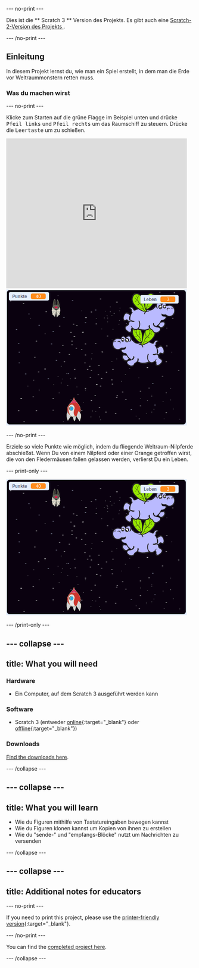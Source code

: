 \--- no-print \---

Dies ist die ** Scratch 3 ** Version des Projekts. Es gibt auch eine [ Scratch-2-Version des Projekts ](https://projects.raspberrypi.org/en/projects/clone-wars-scratch2).

\--- /no-print \---

## Einleitung

In diesem Projekt lernst du, wie man ein Spiel erstellt, in dem man die Erde vor Weltraummonstern retten muss.

### Was du machen wirst

\--- no-print \---

Klicke zum Starten auf die grüne Flagge im Beispiel unten und drücke <kbd>Pfeil links</kbd> und <kbd>Pfeil rechts</kbd> um das Raumschiff zu steuern. Drücke die <kbd>Leertaste</kbd> um zu schießen.

<div class="scratch-preview">
  <iframe allowtransparency="true" width="485" height="402" src="https://scratch.mit.edu/projects/embed/276887163/?autostart=false" frameborder="0" scrolling="no"></iframe>
  <img src="images/showcase.png">
</div>

\--- /no-print \---

Erziele so viele Punkte wie möglich, indem du fliegende Weltraum-Nilpferde abschießst. Wenn Du von einem Nilpferd oder einer Orange getroffen wirst, die von den Fledermäusen fallen gelassen werden, verlierst Du ein Leben.

\--- print-only \---

![Beschreibung](images/showcase.png)

\--- /print-only \---

## \--- collapse \---

## title: What you will need

### Hardware

+ Ein Computer, auf dem Scratch 3 ausgeführt werden kann

### Software

+ Scratch 3 (entweder [online](https://rpf.io/scratchon){:target="_blank"} oder [offline](https://rpf.io/scratchoff){:target="_blank"})

### Downloads

[Find the downloads here](http://rpf.io/p/en/clone-wars-go).

\--- /collapse \---

## \--- collapse \---

## title: What you will learn

+ Wie du Figuren mithilfe von Tastatureingaben bewegen kannst
+ Wie du Figuren klonen kannst um Kopien von ihnen zu erstellen
+ Wie du "sende-" und "empfangs-Blöcke" nutzt um Nachrichten zu versenden

\--- /collapse \---

## \--- collapse \---

## title: Additional notes for educators

\--- no-print \---

If you need to print this project, please use the [printer-friendly version](https://projects.raspberrypi.org/en/projects/clone-wars/print){:target="_blank"}.

\--- /no-print \---

You can find the [completed project here](http://rpf.io/p/en/clone-wars-get).

\--- /collapse \---